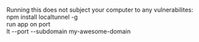 Running this does not subject your computer to any vulnerabilites:  
npm install localtunnel -g  
run app on port <X>  
lt --port <X> --subdomain my-awesome-domain  

